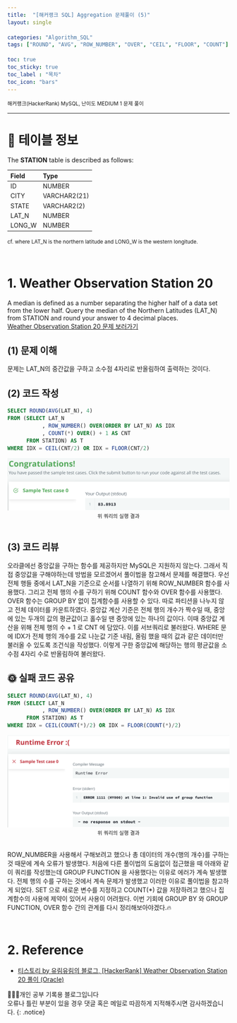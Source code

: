 ```yaml
---
title:  "[해커랭크 SQL] Aggregation 문제풀이 (5)"
layout: single

categories: "Algorithm_SQL"
tags: ["ROUND", "AVG", "ROW_NUMBER", "OVER", "CEIL", "FLOOR", "COUNT"]

toc: true
toc_sticky: true
toc_label : "목차"
toc_icon: "bars"
---
```


<small>해커랭크(HackerRank) MySQL, 난이도 MEDIUM 1 문제 풀이</small>

***

# 📍 테이블 정보
The **STATION** table is described as follows:

| Field | Type |
|:-------|:-----|
| ID | NUMBER |
| CITY | VARCHAR2(21) |
| STATE | VARCHAR2(2) |
| LAT_N | NUMBER |
| LONG_W | NUMBER |

<small>cf. where LAT_N is the northern latitude and LONG_W is the western longitude.</small>

<br>

# 1. Weather Observation Station 20
A median is defined as a number separating the higher half of a data set from the lower half. Query the median of the Northern Latitudes (LAT_N) from STATION and round your answer to 4 decimal places.<br>
[Weather Observation Station 20 문제 보러가기](https://www.hackerrank.com/challenges/weather-observation-station-20/problem?isFullScreen=true)

## (1) 문제 이해
문제는 LAT_N의 중간값을 구하고 소수점 4자리로 반올림하여 출력하는 것이다.

## (2) 코드 작성
```sql
SELECT ROUND(AVG(LAT_N), 4)
FROM (SELECT LAT_N
           , ROW_NUMBER() OVER(ORDER BY LAT_N) AS IDX
           , COUNT(*) OVER() + 1 AS CNT
      FROM STATION) AS T
WHERE IDX = CEIL(CNT/2) OR IDX = FLOOR(CNT/2)
```

<div style="text-align : center;">
<img src="/assets/images/algorithm/hackerrank_16_1.png">
</div>
<center><small>위 쿼리의 실행 결과</small></center>

<br>

## (3) 코드 리뷰
오라클에선 중앙값을 구하는 함수를 제공하지만 MySQL은 지원하지 않는다. 그래서 직접 중앙값을 구해야하는데 방법을 모르겠어서 풀이법을 참고해서 문제를 해결했다. 우선 전체 행들 중에서 LAT_N을 기준으로 순서를 나열하기 위해 ROW_NUMBER 함수를 사용했다. 그리고 전체 행의 수를 구하기 위해 COUNT 함수와 OVER 함수를 사용했다. OVER 함수는 GROUP BY 없이 집계함수를 사용할 수 있다. 따로 파티션을 나누지 않고 전체 데이터를 카운트하였다. 중앙값 계산 기준은 전체 행의 개수가 짝수일 때, 중앙에 있는 두개의 값의 평균값이고 홀수일 땐 중앙에 있는 하나의 값이다. 이때 중앙값 계산을 위해 전체 행의 수 + 1 로 CNT 에 담았다. 이를 서브쿼리로 불러왔다. WHERE 문에 IDX가 전체 행의 개수를 2로 나눈값 기준 내림, 올림 했을 때의 값과 같은 데이터만 불러올 수 있도록 조건식을 작성했다. 이렇게 구한 중앙값에 해당하는 행의 평균값을 소수점 4자리 수로 반올림하여 불러왔다.

## 🌞 실패 코드 공유
```sql
SELECT ROUND(AVG(LAT_N), 4)
FROM (SELECT LAT_N
           , ROW_NUMBER() OVER(ORDER BY LAT_N) AS IDX
      FROM STATION) AS T
WHERE IDX = CEIL(COUNT(*)/2) OR IDX = FLOOR(COUNT(*)/2)
```

<div style="text-align : center;">
<img src="/assets/images/algorithm/hackerrank_16_2.png">
</div>
<center><small>위 쿼리의 실행 결과</small></center>

<br>

ROW_NUMBER을 사용해서 구해보려고 했으나 총 데이터의 개수(행의 개수)를 구하는 것 때문에 계속 오류가 발생했다. 처음에 다른 풀이법의 도움없이 접근했을 때 아래와 같이 쿼리를 작성했는데 GROUP FUNCTION 을 사용했다는 이유로 에러가 계속 발생했다. 전체 행의 수를 구하는 것에서 계속 문제가 발생했고 이러한 이유로 풀이법을 참고하게 되었다. SET 으로 새로운 변수를 지정하고 COUNT(*) 값을 저장하려고 했으나 집계함수의 사용에 제약이 있어서 사용이 어려웠다. 이번 기회에 GROUP BY 와 GROUP FUNCTION, OVER 함수 간의 관계를 다시 정리해보아야겠다.🔥

<br>

# 2. Reference
- [티스토리 by 유림유림의 블로그, [HackerRank] Weather Observation Station 20 풀이 (Oracle)](https://yurimyurim.tistory.com/14)

👩🏻‍💻개인 공부 기록용 블로그입니다
<br>오류나 틀린 부분이 있을 경우 댓글 혹은 메일로 따끔하게 지적해주시면 감사하겠습니다.
{: .notice}